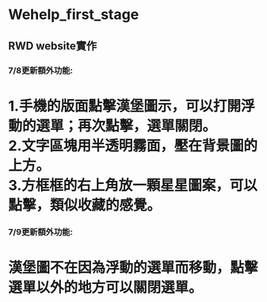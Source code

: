 # Wehelp_first_stage
## RWD website實作
### 7/8更新額外功能:  
1.手機的版面點擊漢堡圖示，可以打開浮動的選單；再次點擊，選單關閉。  
2.文字區塊用半透明霧面，壓在背景圖的上方。  
3.方框框的右上角放一顆星星圖案，可以點擊，類似收藏的感覺。  
=============
### 7/9更新額外功能:  
漢堡圖不在因為浮動的選單而移動，點擊選單以外的地方可以關閉選單。  
=============
